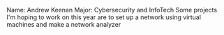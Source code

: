 Name: Andrew Keenan
Major: Cybersecurity and InfoTech
Some projects I'm hoping to work on this year are to set up a network using virtual machines and make a network analyzer
